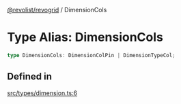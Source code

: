 [@revolist/revogrid](README.md) / DimensionCols

# Type Alias: DimensionCols

```ts
type DimensionCols: DimensionColPin | DimensionTypeCol;
```

## Defined in

[src/types/dimension.ts:6](https://github.com/revolist/revogrid/blob/52c8861ed92574ba1d5817b32afec294ddb1f986/src/types/dimension.ts#L6)
